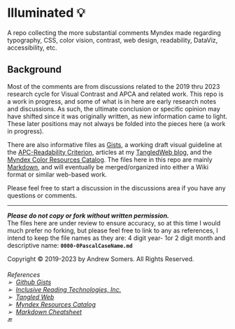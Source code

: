 # Illuminated 💡
A repo collecting the more substantial comments Myndex made regarding typography, CSS, color vision, contrast, web design, readability, DataViz, accessibility, etc.

## Background
Most of the comments are from discussions related to the 2019 thru 2023 research cycle for Visual Contrast and APCA and related work. This repo is a work in progress, and some of what is in here are early research notes and discussions. As such, the ultimate conclusion or specific opinion may have shifted since it was originally written, as new information came to light. These later positions may not always be folded into the pieces here (a work in progress).

There are also informative files as [Gists][1], a working draft visual guideline at the [APC-Readability Criterion][2], articles at my [TangledWeb blog][3], and the [Myndex Color Resources Catalog][4]. The files here in this repo are mainly [Markdown][5], and will eventually be merged/organized into either a Wiki format or similar web-based work. 

Please feel free to start a discussion in the discussions area if you have any questions or comments.

-----
**_Please do not copy or fork without written permission._**     
The files here are under review to ensure accuracy, so at this time I would much prefer no forking, but please feel free to link to any as references, I intend to keep the file names as they are: 4 digit year- 1or 2 digit month and descriptive name: **` 0000-0PascalCaseName.md `**

Copyright © 2019-2023 by Andrew Somers. All Rights Reserved.   

###### _References_ <br>➢&nbsp;&nbsp;[Github Gists][1] <br>➢&nbsp;&nbsp;[Inclusive Reading Technologies, Inc.][2]<br>➢&nbsp;&nbsp;[Tangled Web][3] <br>➢&nbsp;&nbsp;[Myndex Resources Catalog][4] <br>➢&nbsp;&nbsp;[Markdown Cheatsheet][5] <br>🔚

[1]: https://gist.github.com/Myndex
[2]: https://readtech.org/ARC/
[3]: https://tangledweb.xyz
[4]: https://git.myndex.com
[5]: https://gist.github.com/Myndex/5140d6fe98519bb15c503c490e713233#file-githubflavoredmarkdown-md
